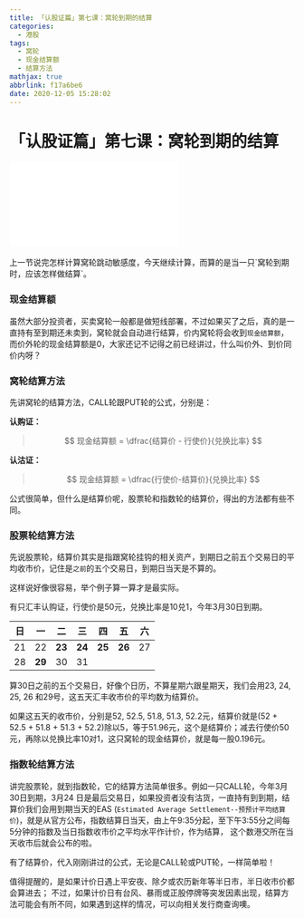 ```yaml
---
title: 「认股证篇」第七课：窝轮到期的结算
categories:
  - 港股
tags:
  - 窝轮
  - 现金结算额
  - 结算方法
mathjax: true
abbrlink: f17a6be6
date: 2020-12-05 15:28:02
---
```


# 「认股证篇」第七课：窝轮到期的结算

<div class="bilibili">
    <iframe src="//player.bilibili.com/player.html?aid=287825068&bvid=BV1zf4y1q7Lk&cid=258322680&page=1" scrolling="no" border="0" frameborder="no" framespacing="0" allowfullscreen="true"> </iframe>
</div>
</br>
上一节说完怎样计算窝轮跳动敏感度，今天继续计算，而算的是当一只`窝轮到期时，应该怎样做结算`。

### 现金结算额

虽然大部分投资者，买卖窝轮一般都是做短线部署，不过如果买了之后，真的是一直持有至到期还未卖到，窝轮就会自动进行结算，价内窝轮将会收到`现金结算额`，而价外轮的现金结算额是0，大家还记不记得之前已经讲过，什么叫价外、到价同价内呀？

### 窝轮结算方法

先讲窝轮的结算方法，CALL轮跟PUT轮的公式，分别是：

**认购证：**
> $$
现金结算额 = \dfrac{结算价 - 行使价}{兑换比率}
$$


**认沽证：**
> $$
现金结算额 = \dfrac{行使价-结算价}{兑换比率}
$$


公式很简单，但什么是结算价呢，股票轮和指数轮的结算价，得出的方法都有些不同。

### 股票轮结算方法

先说股票轮，结算价其实是指跟窝轮挂钩的相关资产，到期日之前五个交易日的平均收市价，记住是`之前`的五个交易日，到期日当天是不算的。

这样说好像很容易，举个例子算一算才是最实际。

有只汇丰认购证，行使价是50元，兑换比率是10兑1，今年3月30日到期。

| 日   | 一     | 二     | 三     | 四     | 五     | 六   |
| ---- | ------ | ------ | ------ | ------ | ------ | ---- |
| 21   | 22     | **23** | **24** | **25** | **26** | 27   |
| 28   | **29** | 30     | 31     |        |        |      |

 

算30日之前的五个交易日，好像个日历，不算星期六跟星期天，我们会用23, 24, 25, 26 和29号，这五天汇丰收市价的平均数为结算价。

如果这五天的收市价，分别是52, 52.5, 51.8, 51.3, 52.2元，结算价就是(52 + 52.5 + 51.8 + 51.3 + 52.2)除以5，等于51.96元，这个是结算价；减去行使价50元，再除以兑换比率10对1，这只窝轮的现金结算价，就是每一股0.196元。

### 指数轮结算方法

讲完股票轮，就到指数轮，它的结算方法简单很多。例如一只CALL轮，今年3月30日到期，3月24 日是最后交易日，如果投资者没有沽货，一直持有到到期，结算价我们会用到期当天的EAS (`Estimated Average Settlement--预预计平均结算价`)，就是从官方公布，指数结算日当天，由上午9:35分起，至下午3:55分之间每5分钟的指数及当日指数收市价之平均水平作计价，作为结算， 这个数港交所在当天收市后就会公布的啦。

有了结算价，代入刚刚讲过的公式，无论是CALL轮或PUT轮，一样简单啦！

值得提醒的，是如果计价日遇上平安夜、除夕或农历新年等半日市，半日收市价都会算进去； 不过，如果计价日有台风、暴雨或正股停牌等突发因素出现，结算方法可能会有所不同，如果遇到这样的情况，可以向相关发行商查询噢。